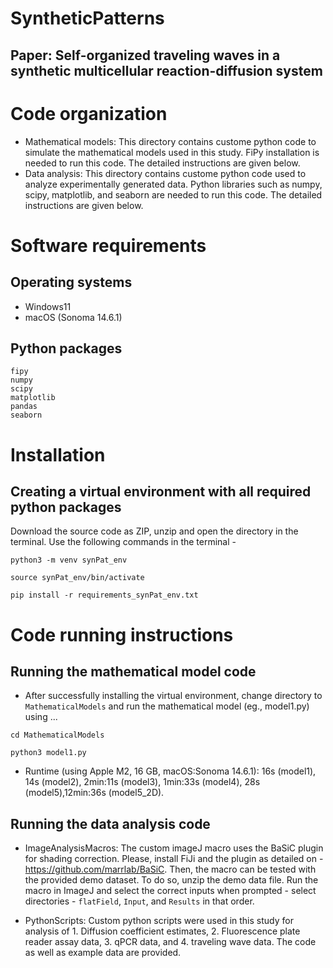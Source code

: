 # SyntheticPatterns

## Paper: Self-organized traveling waves in a synthetic multicellular reaction-diffusion system

# Code organization
- Mathematical models: This directory contains custome python code to simulate the mathematical models used in this study.  FiPy installation is needed to run this code. The detailed instructions are given below.
- Data analysis: This directory contains custome python code used to analyze experimentally generated data. Python libraries such as numpy, scipy, matplotlib, and seaborn are needed to run this code. The detailed instructions are given below.


# Software requirements

## Operating systems
- Windows11 
- macOS (Sonoma 14.6.1)

## Python packages
```
fipy
numpy
scipy
matplotlib
pandas
seaborn
```

# Installation
## Creating a virtual environment with all required python packages
Download the source code as ZIP, unzip and open the directory in the terminal. Use the following commands in the terminal - 

`python3 -m venv synPat_env`

`source synPat_env/bin/activate`

`pip install -r requirements_synPat_env.txt`

# Code running instructions
## Running the mathematical model code
- After successfully installing the virtual environment, change directory to `MathematicalModels` and run the mathematical model (eg., model1.py) using ... 

`cd MathematicalModels`

`python3 model1.py`

- Runtime (using Apple M2, 16 GB, macOS:Sonoma 14.6.1): 16s (model1), 14s (model2), 2min:11s (model3), 1min:33s (model4), 28s (model5),12min:36s (model5_2D).

## Running the data analysis code

- ImageAnalysisMacros: The custom imageJ macro uses the BaSiC plugin for shading correction. Please, install FiJi and the plugin as detailed on - https://github.com/marrlab/BaSiC. Then, the macro can be tested with the provided demo dataset. To do so, unzip the demo data file. Run the macro in ImageJ and select the correct inputs when prompted - select directories - `flatField`, `Input`, and `Results` in that order.

- PythonScripts: Custom python scripts were used in this study for analysis of 1. Diffusion coefficient estimates, 2. Fluorescence plate reader assay data, 3. qPCR data, and 4. traveling wave data. The code as well as example data are provided. 



